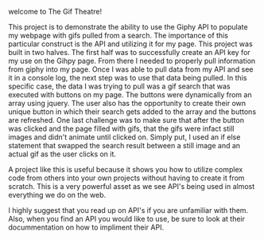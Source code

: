 welcome to The Gif Theatre!

This project is to demonstrate the ability to use the Giphy API to populate my webpage with gifs pulled from a search. The importance of this particular construct is the API and utilizing it for my page. This project was built in two halves. The first half was to successfully create an API key for my use on the Gihpy page. From there I needed to properly pull information from giphy into my page. Once I was able to pull data from my API and see it in a console log, the next step was to use that data being pulled. In this specific case, the data I was trying to pull was a gif search that was executed with buttons on my page. The buttons were dynamically from an array using jquery. The user also has the opportunity to create their own unique button in which their search gets added to the array and the buttons are refreshed. One last challenge was to make sure that after the button was clicked and the page filled with gifs, that the gifs were infact still images and didn't animate until clicked on. Simply put, I used an if else statement that swapped the search result between a still image and an actual gif as the user clicks on it.

A project like this is useful because it shows you how to utilize complex code from others into your own projects without having to create it from scratch. This is a very powerful asset as we see API's being used in almost everything we do on the web.

I highly suggest that you read up on API's if you are unfamiliar with them. Also, when you find an API you would like to use, be sure to look at their docummentation on how to impliment their API. 
